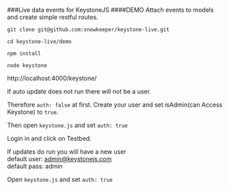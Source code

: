 ###Live data events for KeystoneJS 
####DEMO
Attach events to models and create simple restful routes.

```
git clone git@github.com:snowkeeper/keystone-live.git

cd keystone-live/demo

npm install

node keystone
```
http://localhost:4000/keystone/  

If auto update does not run there will not be a user.  

Therefore `auth: false` at first.  Create your user and set isAdmin(can Access Keystone) to `true`.  

Then open `keystone.js` and set `auth: true`  

Login in and click on Testbed.  

If updates do run you will have a new user  
default user: admin@keystonejs.com  
default pass: admin  

Open `keystone.js` and set `auth: true`

